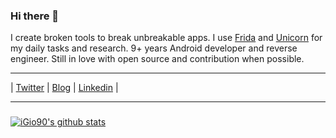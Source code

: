 ### Hi there 👋

I create broken tools to break unbreakable apps. I use [Frida](https://github.com/frida/frida/) and [Unicorn](https://github.com/unicorn-engine/unicorn) for my daily tasks and research. 9+ years Android developer and reverse engineer. Still in love with open source and contribution when possible.

<hr>

| [Twitter](https://twitter.com/@iGio90) | [Blog](http://giovanni-rocca.com) | [Linkedin](https://www.linkedin.com/in/giovanni-rocca-1593a752/) |

<hr>

### 

[![iGio90's github stats](https://github-readme-stats.vercel.app/api?username=iGio90&show_icons=true&theme=dark&count_private=true)](https://github.com/iGio90)
